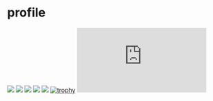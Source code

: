# profile
![](http://github-profile-summary-cards.vercel.app/api/cards/profile-details?username=11104&theme=nord_bright)
![](http://github-profile-summary-cards.vercel.app/api/cards/repos-per-language?username=11104&theme=nord_bright)
![](http://github-profile-summary-cards.vercel.app/api/cards/most-commit-language?username=11104&theme=nord_bright)
![](http://github-profile-summary-cards.vercel.app/api/cards/stats?username=11104&theme=nord_bright)
![](http://github-profile-summary-cards.vercel.app/api/cards/productive-time?username=11104&theme=nord_bright&utcOffset=8)
[![trophy](https://github-profile-trophy.vercel.app/?username=11104)](https://github.com/ryo-ma/github-profile-trophy)
[![My Stats](https://github-stats-evirunurm.vercel.app/api/stats.js?username=11104)](https://github.com/evirunurm/github-stats)
 
